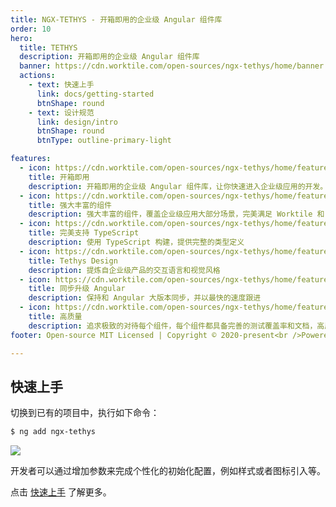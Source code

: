 ```yaml
---
title: NGX-TETHYS - 开箱即用的企业级 Angular 组件库
order: 10
hero:
  title: TETHYS
  description: 开箱即用的企业级 Angular 组件库
  banner: https://cdn.worktile.com/open-sources/ngx-tethys/home/banner.png
  actions:
    - text: 快速上手
      link: docs/getting-started
      btnShape: round
    - text: 设计规范
      link: design/intro
      btnShape: round
      btnType: outline-primary-light

features:
  - icon: https://cdn.worktile.com/open-sources/ngx-tethys/home/feature1.png
    title: 开箱即用
    description: 开箱即用的企业级 Angular 组件库，让你快速进入企业级应用的开发。
  - icon: https://cdn.worktile.com/open-sources/ngx-tethys/home/feature2.png
    title: 强大丰富的组件
    description: 强大丰富的组件，覆盖企业级应用大部分场景，完美满足 Worktile 和 PingCode 两款中大型 SaaS 应用
  - icon: https://cdn.worktile.com/open-sources/ngx-tethys/home/feature3.png
    title: 完美支持 TypeScript
    description: 使用 TypeScript 构建，提供完整的类型定义
  - icon: https://cdn.worktile.com/open-sources/ngx-tethys/home/feature4.png
    title: Tethys Design
    description: 提炼自企业级产品的交互语言和视觉风格
  - icon: https://cdn.worktile.com/open-sources/ngx-tethys/home/feature5.png
    title: 同步升级 Angular
    description: 保持和 Angular 大版本同步，并以最快的速度跟进 
  - icon: https://cdn.worktile.com/open-sources/ngx-tethys/home/feature6.png
    title: 高质量
    description: 追求极致的对待每个组件，每个组件都具备完善的测试覆盖率和文档，高质量等于放心使用
footer: Open-source MIT Licensed | Copyright © 2020-present<br />Powered by Worktile

---
```



 ## 快速上手

切换到已有的项目中，执行如下命令：

```bash
$ ng add ngx-tethys
```


<img class="mb-2" src="https://cdn.pingcode.com/open-sources/ngx-tethys/images/ng-add.png" />

开发者可以通过增加参数来完成个性化的初始化配置，例如样式或者图标引入等。

点击 [快速上手](/ngx-tethys/docs/getting-started) 了解更多。



